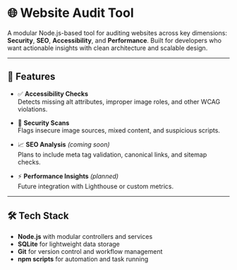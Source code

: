 # 🌐 Website Audit Tool

A modular Node.js-based tool for auditing websites across key dimensions: **Security**, **SEO**, **Accessibility**, and **Performance**. Built for developers who want actionable insights with clean architecture and scalable design.

---

## 🚀 Features

- ✅ **Accessibility Checks**  
  Detects missing alt attributes, improper image roles, and other WCAG violations.

- 🔐 **Security Scans**  
  Flags insecure image sources, mixed content, and suspicious scripts.

- 📈 **SEO Analysis** *(coming soon)*  
  Plans to include meta tag validation, canonical links, and sitemap checks.

- ⚡ **Performance Insights** *(planned)*  
  Future integration with Lighthouse or custom metrics.

---

## 🛠️ Tech Stack

- **Node.js** with modular controllers and services  
- **SQLite** for lightweight data storage  
- **Git** for version control and workflow management  
- **npm scripts** for automation and task running

